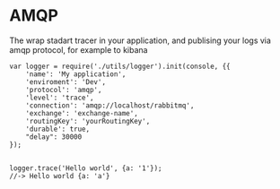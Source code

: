 # AMQP

The wrap stadart tracer in your application, and publising your logs via amqp protocol, for example to kibana

```
var logger = require('./utils/logger').init(console, {{
	'name': 'My application',
	'enviroment': 'Dev',
	'protocol': 'amqp',
	'level': 'trace',
	'connection': 'amqp://localhost/rabbitmq',
	'exchange': 'exchange-name',
	'routingKey': 'yourRoutingKey',
	'durable': true,
	"delay": 30000
});


logger.trace('Hello world', {a: '1'});
//-> Hello world {a: 'a'}
```